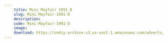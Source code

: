 ```yaml
---
    title: Mini Mayfair 1991 D
    slug: Mini-Mayfair-1991-D
    description:
    code: Mini-Mayfair-1991-D
    image:
    download: https://cmdiy-archive.s3.us-east-1.amazonaws.com/adverts/documents/Mini+Mayfair+1991+D.pdf
---
```

<!-- Content of the page -->

##
        